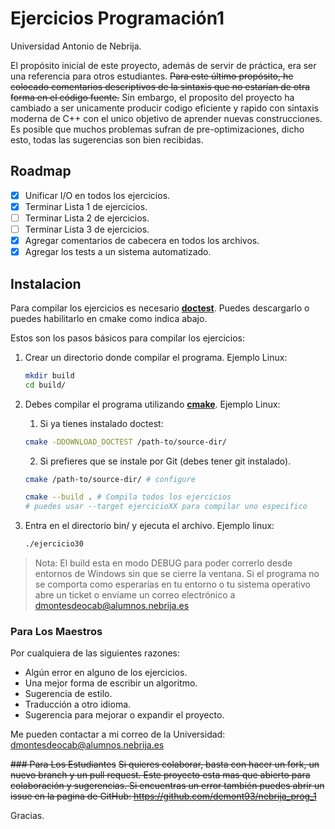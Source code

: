 # Ejercicios Programación1
Universidad Antonio de Nebrija.

El propósito inicial de este proyecto, además de servir de práctica, era ser una referencia para otros estudiantes. ~~Para este último propósito, he colocado comentarios descriptivos de la sintaxis que no estarían de otra forma en el código fuente.~~ Sin embargo, el proposito del proyecto ha cambiado a ser unicamente producir codigo eficiente y rapido con sintaxis moderna de C++ con el unico objetivo de aprender nuevas construcciones. Es posible que muchos problemas sufran de pre-optimizaciones, dicho esto, todas las sugerencias son bien recibidas.

## Roadmap
- [x] Unificar I/O en todos los ejercicios.
- [x] Terminar Lista 1 de ejercicios.
- [ ] Terminar Lista 2 de ejercicios.
- [ ] Terminar Lista 3 de ejercicios.
- [x] Agregar comentarios de cabecera en todos los archivos.
- [x] Agregar los tests a un sistema automatizado.

## Instalacion

Para compilar los ejercicios es necesario [__doctest__](https://github.com/onqtam/doctest). Puedes descargarlo o puedes habilitarlo en cmake como indica abajo.

Estos son los pasos básicos para compilar los ejercicios:

1. Crear un directorio donde compilar el programa. Ejemplo Linux:
    ```bash
    mkdir build
    cd build/
    ```
2. Debes compilar el programa utilizando [__cmake__](https://cmake.org). Ejemplo Linux:
    1. Si ya tienes instalado doctest:
    ```bash
    cmake -DDOWNLOAD_DOCTEST /path-to/source-dir/
    ```
    2. Si prefieres que se instale por Git (debes tener git instalado).
    ```bash
    cmake /path-to/source-dir/ # configure
    ```
   
    ```bash
    cmake --build . # Compila todos los ejercicios
    # puedes usar --target ejercicioXX para compilar uno especifico
    ```
3. Entra en el directorio bin/ y ejecuta el archivo. Ejemplo linux:
    ```bash
    ./ejercicio30
    ```
> Nota: El build esta en modo DEBUG para poder correrlo desde entornos de Windows sin que se cierre la ventana. Si el programa no se comporta como esperarías en tu entorno o tu sistema operativo abre un ticket o envíame un correo electrónico a dmontesdeocab@alumnos.nebrija.es

### Para Los Maestros
Por cualquiera de las siguientes razones:

* Algún error en alguno de los ejercicios.
* Una mejor forma de escribir un algoritmo.
* Sugerencia de estilo.
* Traducción a otro idioma.
* Sugerencia para mejorar o expandir el proyecto.

Me pueden contactar a mi correo de la Universidad: dmontesdeocab@alumnos.nebrija.es

~~### Para Los Estudiantes~~
~~Si quieres colaborar, basta con hacer un fork, un nuevo branch y un pull request. Este proyecto esta mas que abierto para colaboración y sugerencias. Si encuentras un error también puedes abrir un issue en la pagina de GitHub: https://github.com/demont93/nebrija_prog_1~~

Gracias.
